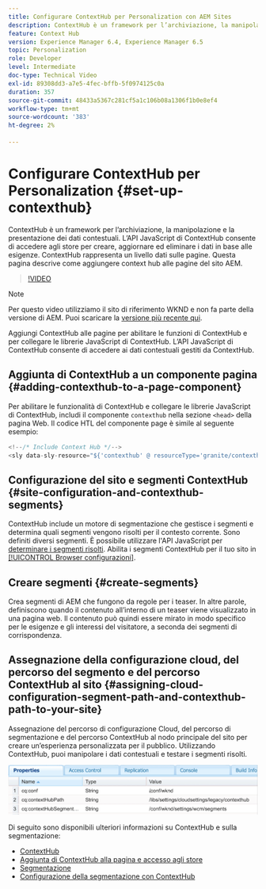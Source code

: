 ```yaml
---
title: Configurare ContextHub per Personalization con AEM Sites
description: ContextHub è un framework per l’archiviazione, la manipolazione e la presentazione dei dati contestuali. L’API JavaScript di ContextHub consente di accedere agli store per creare, aggiornare ed eliminare i dati in base alle esigenze. ContextHub rappresenta un livello dati sulle pagine. Questa pagina descrive come aggiungere context hub alle pagine del sito AEM.
feature: Context Hub
version: Experience Manager 6.4, Experience Manager 6.5
topic: Personalization
role: Developer
level: Intermediate
doc-type: Technical Video
exl-id: 89308dd3-a7e5-4fec-bffb-5f0974125c0a
duration: 357
source-git-commit: 48433a5367c281cf5a1c106b08a1306f1b0e8ef4
workflow-type: tm+mt
source-wordcount: '383'
ht-degree: 2%

---
```


# Configurare ContextHub per Personalization {#set-up-contexthub}

ContextHub è un framework per l’archiviazione, la manipolazione e la presentazione dei dati contestuali. L’API JavaScript di ContextHub consente di accedere agli store per creare, aggiornare ed eliminare i dati in base alle esigenze. ContextHub rappresenta un livello dati sulle pagine. Questa pagina descrive come aggiungere context hub alle pagine del sito AEM.

>[!VIDEO](https://video.tv.adobe.com/v/326996?quality=12&learn=on&captions=ita)

>[!NOTE]
>
>Per questo video utilizziamo il sito di riferimento WKND e non fa parte della versione di AEM. Puoi scaricare la [versione più recente qui](https://github.com/adobe/aem-guides-wknd/releases).

Aggiungi ContextHub alle pagine per abilitare le funzioni di ContextHub e per collegare le librerie JavaScript di ContextHub. L’API JavaScript di ContextHub consente di accedere ai dati contestuali gestiti da ContextHub.

## Aggiunta di ContextHub a un componente pagina {#adding-contexthub-to-a-page-component}

Per abilitare le funzionalità di ContextHub e collegare le librerie JavaScript di ContextHub, includi il componente `contexthub` nella sezione `<head>` della pagina Web. Il codice HTL del componente page è simile al seguente esempio:

```java
<!--/* Include Context Hub */-->
<sly data-sly-resource="${'contexthub' @ resourceType='granite/contexthub/components/contexthub'}"/>
```

## Configurazione del sito e segmenti ContextHub {#site-configuration-and-contexthub-segments}

ContextHub include un motore di segmentazione che gestisce i segmenti e determina quali segmenti vengono risolti per il contesto corrente. Sono definiti diversi segmenti. È possibile utilizzare l&#39;API JavaScript per [determinare i segmenti risolti](https://helpx.adobe.com/it/experience-manager/6-5/sites/developing/using/ch-adding.html#DeterminingResolvedContextHubSegments). Abilita i segmenti ContextHub per il tuo sito in [[!UICONTROL Browser configurazioni]](https://experienceleague.adobe.com/docs/experience-manager-cloud-service/implementing/developing/configurations.html?lang=it).

## Creare segmenti {#create-segments}

Crea segmenti di AEM che fungono da regole per i teaser. In altre parole, definiscono quando il contenuto all’interno di un teaser viene visualizzato in una pagina web. Il contenuto può quindi essere mirato in modo specifico per le esigenze e gli interessi del visitatore, a seconda dei segmenti di corrispondenza.

## Assegnazione della configurazione cloud, del percorso del segmento e del percorso ContextHub al sito {#assigning-cloud-configuration-segment-path-and-contexthub-path-to-your-site}

Assegnazione del percorso di configurazione Cloud, del percorso di segmentazione e del percorso ContextHub al nodo principale del sito per creare un’esperienza personalizzata per il pubblico. Utilizzando ContextHub, puoi manipolare i dati contestuali e testare i segmenti risolti.

![CRXDE Lite](assets/crx-de-properties.png)

Di seguito sono disponibili ulteriori informazioni su ContextHub e sulla segmentazione:

* [ContextHub](https://helpx.adobe.com/it/experience-manager/6-5/sites/developing/using/contexthub.html)
* [Aggiunta di ContextHub alla pagina e accesso agli store](https://helpx.adobe.com/it/experience-manager/6-5/sites/developing/using/ch-adding.html)
* [Segmentazione](https://helpx.adobe.com/it/experience-manager/6-5/sites/classic-ui-authoring/using/classic-personalization-campaigns-segmentation.html)
* [Configurazione della segmentazione con ContextHub](https://helpx.adobe.com/it/experience-manager/6-5/sites/administering/using/segmentation.html)
